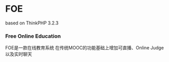 # FOE
based on ThinkPHP 3.2.3 
### Free Online Education 
FOE是一款在线教育系统 在传统MOOC的功能基础上增加可直播、Online Judge 以及实时聊天
